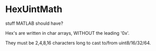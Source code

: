 # HexUintMath
 stuff MATLAB should have? 


Hex's are written in char arrays, WITHOUT the leading '0x'. 

They must be 2,4,8,16 characters long to cast to/from uint8/16/32/64. 


